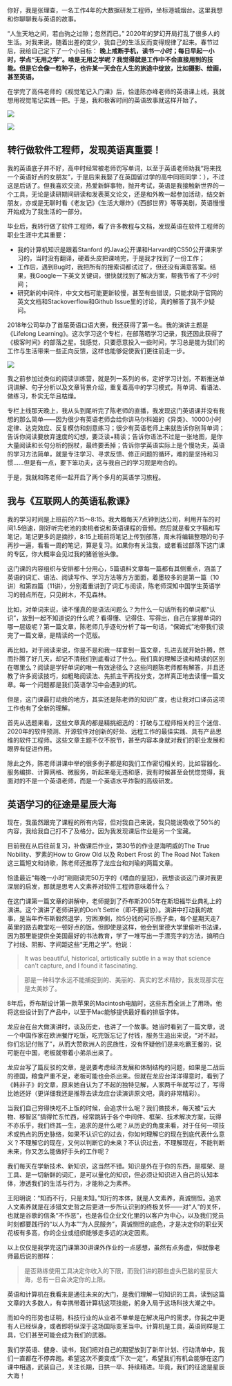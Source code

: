 你好，我是张理查，一名工作4年的大数据研发工程师，坐标港城烟台。这里我想和你聊聊我与英语的故事。

“人生天地之间，若白驹之过隙；忽然而已。” 2020年的梦幻开局打乱了很多人的生活。对我来说，随着出差的变少，我自己的生活反而变得规律了起来。春节过后，我给自己定下了一个小目标： **晚上戒断手机，读书一小时；每日早起一小时，学点“无用之学”。啥是无用之学呢？我觉得就是工作中不会直接用到的技能。但是它会像一粒种子，也许某一天会在人生的旅途中绽放，比如摄影、绘画，甚至英语。**

在学完了高伟老师的《视觉笔记入门课》后，恰逢陈亦峰老师的英语课上线，我就想用视觉笔记实践一把。于是，我和极客时间的英语故事就这样开始了。

![](https://static001.geekbang.org/resource/image/7e/2c/7e5f9270c8810ac024ba1cc030e6d72c.png?wh=1262*778)

![](https://static001.geekbang.org/resource/image/b6/7d/b6633e51ca790ac10056516d2077477d.png?wh=1246*684)

## 转行做软件工程师，发现英语真重要！

我的英语底子并不好，高中时经常被老师罚写单词，以至于英语老师劝我“将来找一个英语好点的女朋友”，于是后来我娶了在英国留过学的高中同班同学：），不过这是后话了。但我喜欢交流，热爱新鲜事物，抛开考试，英语是我接触新世界的一个工具，无论是读研期间研读和发表英文论文，还是和外教一起参加活动，结交新朋友，亦或是无聊时看《老友记》《生活大爆炸》《西部世界》等等美剧，英语慢慢开始成为了我生活的一部分。

毕业后，我转行做了软件工程师，看了许多教程与文档，发现英语在软件工程师的职业生涯中尤其重要：

- 我的计算机知识是跟着Stanford 的Java公开课和Harvard的CS50公开课来学习的，当时没有翻译，硬着头皮把课啃完，于是我才找到了一份工作；
- 工作后，遇到Bug时，我把所有的搜索词都试过了，但还没有满意答案。结果，我Google一下英文关键词，很快就找到了解决方案，帮我节省了不少时间；
- 研究新的中间件，中文文档可能更新较慢，甚至有些错误，只能求助于官网的英文文档和Stackoverflow和Github Issue里的讨论，真的解答了我不少疑问。

2018年公司举办了首届英语口语大赛，我还获得了第一名。我的演讲主题是《Lifelong Learning》。这次学习这个专栏，在部落晒学习记录，我还因此获得了《极客时间》的部落之星。我感觉，只要愿意投入一些时间，学习总是能为我们的工作与生活带来一些正向反馈，这样也能够促使我们更往前走一步。

![](https://static001.geekbang.org/resource/image/e3/60/e364137a8cf446fd1fb4b7b3yy1a5360.png?wh=1920*1049)

我之前参加过类似的阅读训练营，就是列一系列的书，定好学习计划，不断推送单词讲解、句子分析以及文章背景介绍，重复着高中的学习模式，背单词、看语法、做练习，朴实无华且枯燥。

专栏上线那天晚上，我从头到尾听完了陈老师的直播，我发现这门英语课并没有我想的那么简单——因为很少有英语老师会给你讲马尔科姆的《异类》、10000小时定律、达克效应、反复模仿和刻意练习；很少有英语老师上来就告诉你别背单词；告诉你阅读要放弃速度的幻想，要泛读+精读；告诉你语法不过是一张地图，是你大量阅读和长句分析的拐杖，最终要丢掉；告诉你学英语实际上是个慢功夫，英语的学习方法简单，就是专注学习、寻求反馈、修正问题的循环，难的是坚持和习惯……但是有一点，要下笨功夫，这与我自己的学习观是吻合的。

于是，我就和陈老师一起开启了两个多月的英语学习旅程。

## 我与《互联网人的英语私教课》

我的学习时间是上班前的7:15～8:15。我大概每天7点钟到达公司，利用开车的时间1.5倍速，刚好听完老池的卖桃者说和英语课程的音频。然后就是看文字稿和写笔记，笔记更多的是摘抄，8:15上班前将笔记上传到部落，周末将编辑整理的句子再抄一遍，看看一周的笔记，算是复习。如果你有关注我，或者看过部落下这门课的专区，你大概率会见过我的猪爸爸头像。

这门课的内容组织与安排都十分用心，5篇语料文章每一篇都有其侧重点，涵盖了英语的词汇、语法、阅读写作、学习方法等方方面面，着墨较多的是第一篇（10讲）和第四篇（11讲），分别着重讲到了词汇与阅读，陈老师深知中国学生英语学习的弱点所在，只见树木，不见森林。

比如，对单词来说，读不懂真的是语法问题么？为什么一句话所有的单词都“认识”，放到一起不知道说的什么呢？看得懂、记得住、写得出，自己在掌握单词的哪一层级呢？第一篇文章，陈老师几乎逐句分析了每一句话，“保姆式”地带我们读完了一篇文章，是精读的一个范版。

再比如，对于阅读来说，你是不是和我一样拿到一篇文章，扎进去就开始扑腾，然而扑腾了好几天，却记不清我们到底看过了什么。我们真的理解泛读和精读的区别在哪里么？阅读是学好单词的唯一有效途径么？这些问题陈老师都有解答，并且还教了许多阅读技巧，如粗略阅读法、先抓主干再找分支，怎样真正地去读懂一篇文章。每一个问题都是我们英语学习中会遇到的坑。

但是，这门课最打动我的地方，其实还是陈老师的知识广度，也让我对口译员这项工作也有了全新的理解。

首先从选题来看，这些文章真的都是精挑细选的：打破与工程师相关的三个迷信、2020年的软件预测、开源软件对创新的好处、远程工作的最佳实践、具有产品思维的软件工程师。这些文章主题不仅不脱节，甚至内容本身就对我们的职业发展和眼界有促进作用。

除此之外，陈老师讲课中举的很多例子都是和我们工作密切相关的，比如容器化、服务编排、计算网格、微服务，听起来毫无违和感，我有时候甚至会恍惚觉得，我面对的不是一个英语老师，而是一个英语水平炸裂的高级研发。

## 英语学习的征途是星辰大海

现在，我虽然跟完了课程的所有内容，但对我自己来说，我只能说吸收了50%的内容，我给我自己打不了及格分。因为我发现课后作业是另一个宝藏。

目前我在从后往前复习，补做课后作业，第30节的作业是海明威的The True Nobility、罗素的How to Grow Old 以及 Robert Frost 的 The Road Not Taken这三篇短文和诗歌，陈老师还推荐了龙应台和刘瑜的两篇文章。

恰逢最近“每晚一小时”刚刚读完50万字的《嗜血的皇冠》，我想谈谈这门课对我更深层的启发，那就是思考人文素养对软件工程师意味着什么？

在这门课第一篇文章的讲解中，老师提到了乔布斯2005年在斯坦福毕业典礼上的演讲。这个演讲了老师讲到的Don't Settle（即不要妥协）。演讲中打动我的故事，是当年乔布斯毅然退学，穷困潦倒，捡5分钱的可乐瓶子卖，每个星期天走7英里的路去教堂吃一顿好点的饭。但即使是这样，他会到里德大学里偷听书法课，因为那里能提供全美国最好的书法教育，学了一堆写出一手漂亮字的方法，搞明白了衬线、阴影、字间距这些“无用之学”。他说：

> It was beautiful, historical, artistically subtle in a way that science can’t capture, and I found it fascinating.

> 那是一种科学永远不能捕捉到的、美丽的、真实的艺术精妙，我发现那实在是太美妙了。

8年后，乔布斯设计第一款苹果的Macintosh电脑时，这些东西全派上了用场。他将这些设计到了产品中，以至于Mac能够提供最好看的排版字体。

龙应台在台大做演讲时，谈及历史，也讲了一个故事。她当时看到了一篇文章，说一个中国作家在欧洲餐厅吃饭，吃完饭忘记了付钱，服务生追出来说，“对不起，你们忘记付账了”，从而大赞欧洲人的民族性，没有怀疑他们是来吃霸王餐的，说可能在中国，老板就带着小弟杀出来了。

龙应台写了篇反驳的文章，是说要考虑经济发展和体制结构的问题，如果是二战后的德国，粮食严重不足，老板可能也会杀出来。但就在龙应台洋洋得意时，看到了《韩非子》的文章，原来她自认为了不起的独特见解，人家两千年就写过了，写得比她还好（更详细我还是推荐去读龙应台读演讲原文吧，真的非常精彩）。

当我们自己穷得快吃不上饭的时候，会追求什么呢？我们做技术，每天被“云大物、移智区”搞得忙东忙西，经常跳转于各个中间件、框架、技术解决方案，玩得不亦乐乎，我们终其一生，追求的是什么呢？从历史的角度来看，对于任何一项技术或热点的历史脉络，如果不认识它的过去，你如何理解它的现在到底代表什么意义？不理解它的现在，又何以判断它的未来？不认识过去，不理解现在，不能判断未来，你又怎么能做好手头的工作呢？

我们每天在学新技术、新知识，这当然不错。知识是外在于你的东西，是框架、是工具、是一切新鲜的词汇，是可以量化的知识，但必须让知识进入自己的认知本体，渗透我们的生活与行为，才能称之为素养。

王阳明说：“知而不行，只是未知。”知行的本体，就是人文素养，真诚恻怛。追求人文素养就是在涉猎文史哲之后更进一步所认识到的终极关怀——对“人”的关怀，也就是谷歌的信条“不作恶”，也是各位企业文化里的以客户为中心，以及我们党员时刻都要践行的“以人为本”“为人民服务”，真诚恻怛的底色，才是决定你的职业天花板有多高，你的企业或组织能够走多远的决定因素。

以上仅仅是我学完这门课第30讲课外作业的一点感想，虽然有点务虚，但就像老师最后说的那样：

> 是否熟练使用工具决定你收入的下限，而我们讲的那些虚头巴脑的星辰大海，总有一日会决定你的上限。

英语和计算机在我看来是通往未来的大门，是我们理解一切知识的工具，读到这篇文章的大多数人，有幸携带着计算机这项技能，躬身入局于这场科技大潮之中。

而如今的形势也证明，科技行业的从业者不单单是在解决用户的需求，你我之中更有人已经纵身，或者即将纵深于这场国际变革当中。计算机是工具，英语同样是工具，它们甚至可能会成为我们的武器。

我们学英语、健身、读书，我们把对自己的期望放到了新年计划、行动清单中，我们一直都在不停奔跑。希望这次不要变成“下次一定”，希望我们有机会能够在这门课中相遇，武装自己，关注长期，日拱一卒、持续精进。毕竟，我们的征途是星辰大海！